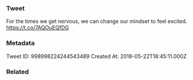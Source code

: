 ### Tweet
For the times we get nervous, we can change our mindset to feel excited. https://t.co/7AQOuEQfDG

### Metadata
Tweet ID: 998998224244543489
Created At: 2018-05-22T18:45:11.000Z

### Related

